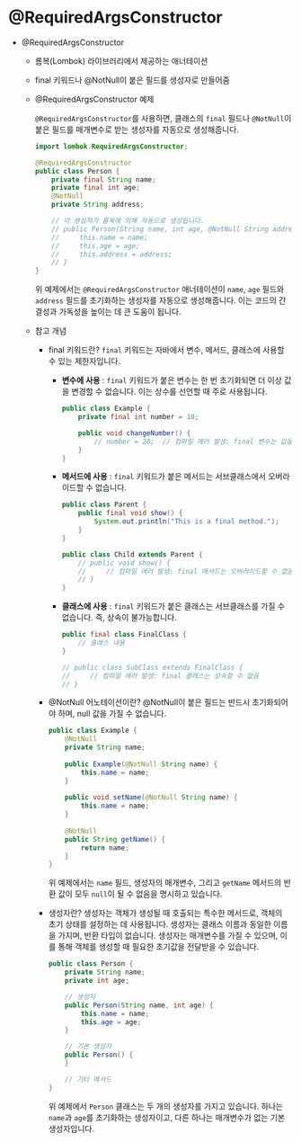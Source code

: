 # @RequiredArgsConstructor

- @RequiredArgsConstructor
    - 롬복(Lombok) 라이브러리에서 제공하는 애너테이션
    - final 키워드나 @NotNull이 붙은 필드를 생성자로 만들어줌
    - @RequiredArgsConstructor 예제
        
        `@RequiredArgsConstructor`를 사용하면, 클래스의 `final` 필드나 `@NotNull`이 붙은 필드를 매개변수로 받는 생성자를 자동으로 생성해줍니다.
        
        ```java
        import lombok.RequiredArgsConstructor;
        
        @RequiredArgsConstructor
        public class Person {
            private final String name;
            private final int age;
            @NotNull
            private String address;
        
            // 이 생성자가 롬복에 의해 자동으로 생성됩니다.
            // public Person(String name, int age, @NotNull String address) {
            //     this.name = name;
            //     this.age = age;
            //     this.address = address;
            // }
        }
        
        ```
        
        위 예제에서는 `@RequiredArgsConstructor` 애너테이션이 `name`, `age` 필드와 `address` 필드를 초기화하는 생성자를 자동으로 생성해줍니다. 이는 코드의 간결성과 가독성을 높이는 데 큰 도움이 됩니다.
        
    - 참고 개념
        - final 키워드란?
        `final` 키워드는 자바에서 변수, 메서드, 클래스에 사용할 수 있는 제한자입니다.
            - **변수에 사용**
            : `final` 키워드가 붙은 변수는 한 번 초기화되면 더 이상 값을 변경할 수 없습니다. 이는 상수를 선언할 때 주로 사용됩니다.
                
                ```java
                public class Example {
                    private final int number = 10;
                
                    public void changeNumber() {
                        // number = 20;  // 컴파일 에러 발생: final 변수는 값을 변경할 수 없음
                    }
                }
                
                ```
                
            - **메서드에 사용**
            : `final` 키워드가 붙은 메서드는 서브클래스에서 오버라이드할 수 없습니다.
                
                ```java
                public class Parent {
                    public final void show() {
                        System.out.println("This is a final method.");
                    }
                }
                
                public class Child extends Parent {
                    // public void show() {
                    //     // 컴파일 에러 발생: final 메서드는 오버라이드할 수 없음
                    // }
                }
                
                ```
                
            - **클래스에 사용**
            : `final` 키워드가 붙은 클래스는 서브클래스를 가질 수 없습니다. 즉, 상속이 불가능합니다.
                
                ```java
                public final class FinalClass {
                    // 클래스 내용
                }
                
                // public class SubClass extends FinalClass {
                //     // 컴파일 에러 발생: final 클래스는 상속할 수 없음
                // }
                
                ```
                
        - @NotNull 어노테이션이란?
        @NotNull이 붙은 필드는 반드시 초기화되어야 하며, null 값을 가질 수 없습니다.
            
            ```java
            public class Example {
                @NotNull
                private String name;
                
                public Example(@NotNull String name) {
                    this.name = name;
                }
                
                public void setName(@NotNull String name) {
                    this.name = name;
                }
                
                @NotNull
                public String getName() {
                    return name;
                }
            }
            
            ```
            
            위 예제에서는 `name` 필드, 생성자의 매개변수, 그리고 `getName` 메서드의 반환 값이 모두 `null`이 될 수 없음을 명시하고 있습니다.
            
        - 생성자란?
        생성자는 객체가 생성될 때 호출되는 특수한 메서드로, 객체의 초기 상태를 설정하는 데 사용됩니다. 생성자는 클래스 이름과 동일한 이름을 가지며, 반환 타입이 없습니다. 생성자는 매개변수를 가질 수 있으며, 이를 통해 객체를 생성할 때 필요한 초기값을 전달받을 수 있습니다.
            
            ```java
            public class Person {
                private String name;
                private int age;
            
                // 생성자
                public Person(String name, int age) {
                    this.name = name;
                    this.age = age;
                }
            
                // 기본 생성자
                public Person() {
                }
            
                // 기타 메서드
            }
            
            ```
            
            위 예제에서 `Person` 클래스는 두 개의 생성자를 가지고 있습니다. 하나는 `name`과 `age`를 초기화하는 생성자이고, 다른 하나는 매개변수가 없는 기본 생성자입니다.
